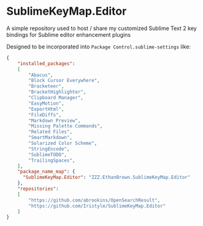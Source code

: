 SublimeKeyMap.Editor
====================

A simple repository used to host / share my customized Sublime Text 2 key bindings for Sublime editor enhancement plugins

Designed to be incorporated into `Package Control.sublime-settings` like:

```json
{
    "installed_packages":
    [
        "Abacus",
        "Block Cursor Everywhere",
        "Bracketeer",
        "BracketHighlighter",
        "Clipboard Manager",
        "EasyMotion",
        "ExportHtml",
        "FileDiffs",
        "Markdown Preview",
        "Missing Palette Commands",
        "Related Files",
        "SmartMarkdown",
        "Solarized Color Scheme",
        "StringEncode",
        "SublimeTODO",
        "TrailingSpaces",
    ],
    "package_name_map": {
      "SublimeKeyMap.Editor": "ZZZ.EthanBrown.SublimeKeyMap.Editor"
    },
    "repositories":
    [
        "https://github.com/abrookins/OpenSearchResult",
        "https://github.com/Iristyle/SublimeKeyMap.Editor"
    ]
}
```
